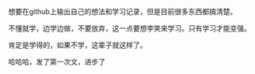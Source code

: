 想要在github上输出自己的想法和学习记录，但是目前很多东西都搞清楚。

不懂就学，边学边做，不要放弃，这一点要想李笑来学习。只有学习才能变强。

肯定是学得的，如果不学，这辈子就这样了。

哈哈哈，发了第一次文，进步了
